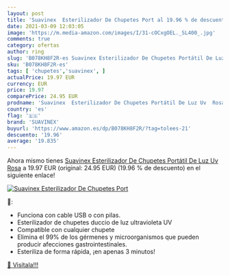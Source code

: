 ```yaml
---
layout: post
title: 'Suavinex  Esterilizador De Chupetes Port al 19.96 % de descuento'
date: 2021-03-09 12:03:05
image: 'https://m.media-amazon.com/images/I/31-cOCxgOEL._SL400_.jpg'
comments: true
category: ofertas
author: ring
slug: 'B078KH8F2R-es Suavinex Esterilizador De Chupetes Portátil De Luz Uv Rosa'
sku: 'B078KH8F2R-es'
tags: [ 'chupetes','suavinex', ]
actualPrice: 19.97 EUR
currency: EUR
price: 19.97
comparePrice: 24.95 EUR
prodname: 'Suavinex  Esterilizador De Chupetes Portátil De Luz Uv  Rosa'
country: 'es'
flag: '🇪🇸'
brand: 'SUAVINEX'
buyurl: 'https://www.amazon.es/dp/B078KH8F2R/?tag=tolees-21'
descuento: '19.96'
average: '19.835'
---
```


Ahora mismo tienes [Suavinex  Esterilizador De Chupetes Portátil De Luz Uv  Rosa](https://www.amazon.es/dp/B078KH8F2R/?tag=tolees-21) a 19.97 EUR (original: 24.95 EUR) (19.96 %  de descuento) en el siguiente enlace!

[![Suavinex  Esterilizador De Chupetes Port](https://m.media-amazon.com/images/I/31-cOCxgOEL._SL400_.jpg)](https://www.amazon.es/dp/B078KH8F2R/?tag=tolees-21)

🔎:

- Funciona con cable USB o con pilas.
- Esterilizador de chupetes duccio de luz ultravioleta UV
- Compatible con cualquier chupete
- Elimina el 99% de los gérmenes y microorganismos que pueden producir afecciones gastrointestinales.
- Esteriliza de forma rápida, ¡en apenas 3 minutos!

[🛒 Visítala!!!](https://www.amazon.es/dp/B078KH8F2R/?tag=tolees-21)
